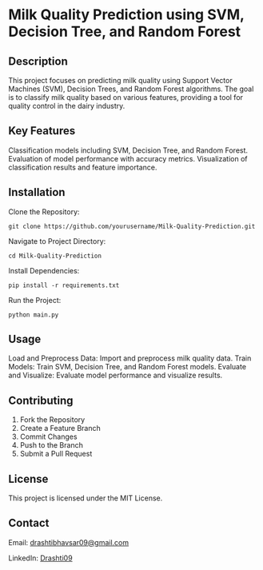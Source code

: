 # Milk Quality Prediction using SVM, Decision Tree, and Random Forest
## Description
This project focuses on predicting milk quality using Support Vector Machines (SVM), Decision Trees, and Random Forest algorithms. The goal is to classify milk quality based on various features, providing a tool for quality control in the dairy industry.

## Key Features
Classification models including SVM, Decision Tree, and Random Forest.
Evaluation of model performance with accuracy metrics.
Visualization of classification results and feature importance.

## Installation
Clone the Repository:
```
git clone https://github.com/yourusername/Milk-Quality-Prediction.git
```
Navigate to Project Directory:
```
cd Milk-Quality-Prediction
```
Install Dependencies:
```
pip install -r requirements.txt
```
Run the Project:
```
python main.py
```

## Usage
Load and Preprocess Data:
Import and preprocess milk quality data.
Train Models:
Train SVM, Decision Tree, and Random Forest models.
Evaluate and Visualize:
Evaluate model performance and visualize results.

## Contributing
1. Fork the Repository
2. Create a Feature Branch
3. Commit Changes
4. Push to the Branch
5. Submit a Pull Request

## License
This project is licensed under the MIT License.

## Contact
Email: drashtibhavsar09@gmail.com

LinkedIn: [Drashti09](https://www.linkedin.com/in/drashtibhavsar9/)
